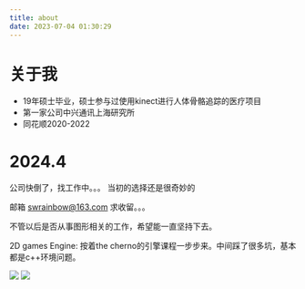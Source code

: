 ```yaml
---
title: about
date: 2023-07-04 01:30:29
---
```


<!-- 
{% meting "106368" "netease" "playlist" "autoplay" "mutex:false" "listmaxheight:340px" "preload:none" "theme:#ad7a86"%} -->

# 关于我
- 19年硕士毕业，硕士参与过使用kinect进行人体骨骼追踪的医疗项目
- 第一家公司中兴通讯上海研究所
- 同花顺2020-2022

# 2024.4
公司快倒了，找工作中。。。  当初的选择还是很奇妙的

邮箱 swrainbow@163.com 求收留。。。



不管以后是否从事图形相关的工作，希望能一直坚持下去。

2D games Engine: 按着the cherno的引擎课程一步步来。中间踩了很多坑，基本都是c++环境问题。

![](https://strainbow.oss-cn-hangzhou.aliyuncs.com/IMG_7478.GIF)
![](https://strainbow.oss-cn-hangzhou.aliyuncs.com/20230720152153.png)
